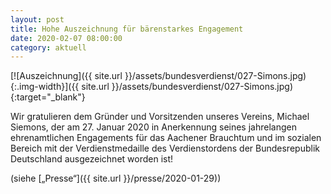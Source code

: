 ```yaml
---
layout: post
title: Hohe Auszeichnung für bärenstarkes Engagement
date: 2020-02-07 08:00:00
category: aktuell
---
```


[![Auszeichnung]({{ site.url }}/assets/bundesverdienst/027-Simons.jpg){:.img-width}]({{ site.url }}/assets/bundesverdienst/027-Simons.jpg){:target="_blank"}

Wir gratulieren dem Gründer und Vorsitzenden unseres Vereins, Michael Siemons, der am 27. Januar 2020 in Anerkennung seines jahrelangen ehrenamtlichen Engagements für das Aachener Brauchtum und im sozialen Bereich mit der Verdienstmedaille des Verdienstordens der Bundesrepublik Deutschland ausgezeichnet worden ist!

(siehe [„Presse“]({{ site.url }}/presse/2020-01-29))

<!-- [![Auszeichnung]({{ site.url }}/assets/bundesverdienst/IMG_1063.jpg){:.img-width}]({{ site.url }}/assets/bundesverdienst/IMG_1063.jpg){:target="_blank"}

[![Auszeichnung]({{ site.url }}/assets/bundesverdienst/IMG_1077.jpg){:.img-width}]({{ site.url }}/assets/bundesverdienst/IMG_1077.jpg){:target="_blank"}

[![Auszeichnung]({{ site.url }}/assets/bundesverdienst/IMG_1091.jpg){:.img-width}]({{ site.url }}/assets/bundesverdienst/IMG_1091.jpg){:target="_blank"}

[![Auszeichnung]({{ site.url }}/assets/bundesverdienst/urkunde.jpg){:.img-width}]({{ site.url }}/assets/bundesverdienst/urkunde.jpg){:target="_blank"}

[![Auszeichnung]({{ site.url }}/assets/bundesverdienst/medaille-zu.jpg){:.img-width}]({{ site.url }}/assets/bundesverdienst/medaille-zu.jpg){:target="_blank"}

[![Auszeichnung]({{ site.url }}/assets/bundesverdienst/medaille-auf.jpg){:.img-width}]({{ site.url }}/assets/bundesverdienst/medaille-auf.jpg){:target="_blank"} -->
